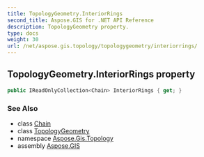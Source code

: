 ```yaml
---
title: TopologyGeometry.InteriorRings
second_title: Aspose.GIS for .NET API Reference
description: TopologyGeometry property. 
type: docs
weight: 30
url: /net/aspose.gis.topology/topologygeometry/interiorrings/
---
```

## TopologyGeometry.InteriorRings property

```csharp
public IReadOnlyCollection<Chain> InteriorRings { get; }
```

### See Also

* class [Chain](../../chain/)
* class [TopologyGeometry](../)
* namespace [Aspose.Gis.Topology](../../topologygeometry/)
* assembly [Aspose.GIS](../../../)


